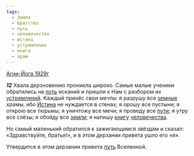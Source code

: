 ```yaml
---
tags:
  - Земля
  - Братство
  - путь
  - человечество
  - истина
  - устремление
  - книга
  - храм
---
```


[Агни-Йога 1929г](https://127.0.0.1:4002/agni/1929)

___12___
Хвала дерзновению проникла широко. Самые малые ученики обратились на [путь](../../../tags/#путь) исканий и пришли к Нам с разбором их [устремлений](../../../tags/#устремление). Каждый принёс свои мечты: я разрушу все [земные](../../../tags/#Земля) храмы, ибо [Истина](../../../tags/#истина) не нуждается в стенах; я орошу все пустыни; я открою все тюрьмы; я уничтожу все мечи; я проведу все [пути](../../../tags/#путь); я утру все слёзы; я обойду все [земли](../../../tags/#Земля); я напишу [книгу](../../../tags/#книга) [человечества](../../../tags/#человечество).   

Но самый маленький обратился к зажигающимся звёздам и сказал: «Здравствуйте, братья!», и в этом дерзании привета ушло его «я».   

Утвердится в этом дерзании привета [путь](../../../tags/#путь) Вселенной.